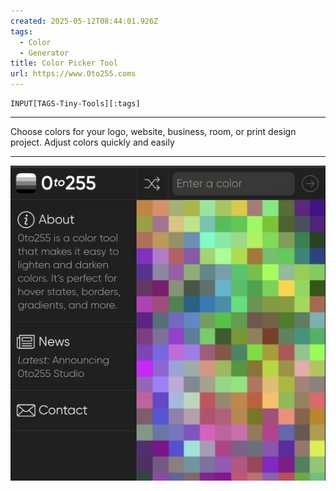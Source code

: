 ```yaml
---
created: 2025-05-12T08:44:01.926Z
tags: 
  - Color
  - Generator
title: Color Picker Tool
url: https://www.0to255.coms
---
```

```meta-bind
INPUT[TAGS-Tiny-Tools][:tags]
```

___
Choose colors for your logo, website, business, room, or print design project. Adjust colors quickly and easily
___

![](_attachments/color-picker-tool.jpg)
